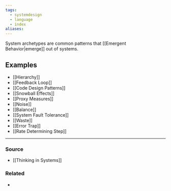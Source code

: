 ```yaml
---
tags:
  - systemdesign
  - language
  - index
aliases:
---
```

System archetypes are common patterns that [[Emergent Behavior|emerge]] out of systems. 

## Examples
- [[Hierarchy]]
- [[Feedback Loop]]
- [[Code Design Patterns]]
- [[Snowball Effects]]
- [[Proxy Measures]]
- [[Noise]]
- [[Balance]]
- [[System Fault Tolerance]]
- [[Waste]]
- [[Error Trap]]
- [[Rate Determining Step]]

---
### Source
- [[Thinking in Systems]]

### Related
- 